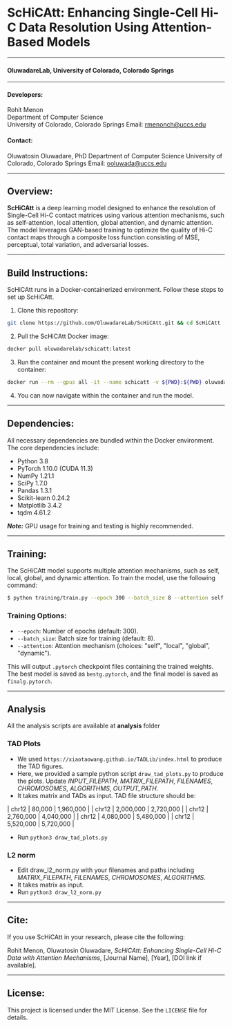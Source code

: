 
# ScHiCAtt: Enhancing Single-Cell Hi-C Data Resolution Using Attention-Based Models

___________________  
#### OluwadareLab, University of Colorado, Colorado Springs  
___________________

#### Developers:  
Rohit Menon  
Department of Computer Science  
University of Colorado, Colorado Springs
Email: rmenonch@uccs.edu

#### Contact:  
Oluwatosin Oluwadare, PhD
Department of Computer Science 
University of Colorado, Colorado Springs
Email: ooluwada@uccs.edu
___________________  

## Overview:
**ScHiCAtt** is a deep learning model designed to enhance the resolution of Single-Cell Hi-C contact matrices using various attention mechanisms, such as self-attention, local attention, global attention, and dynamic attention. The model leverages GAN-based training to optimize the quality of Hi-C contact maps through a composite loss function consisting of MSE, perceptual, total variation, and adversarial losses.

___________________  

## Build Instructions:

ScHiCAtt runs in a Docker-containerized environment. Follow these steps to set up ScHiCAtt.

1. Clone this repository:

```bash
git clone https://github.com/OluwadareLab/ScHiCAtt.git && cd ScHiCAtt
```

2. Pull the ScHiCAtt Docker image:

```bash
docker pull oluwadarelab/schicatt:latest
```

3. Run the container and mount the present working directory to the container:

```bash
docker run --rm --gpus all -it --name schicatt -v ${PWD}:${PWD} oluwadarelab/schicatt
```

4. You can now navigate within the container and run the model.

___________________  

## Dependencies:

All necessary dependencies are bundled within the Docker environment. The core dependencies include:

- Python 3.8
- PyTorch 1.10.0 (CUDA 11.3)
- NumPy 1.21.1
- SciPy 1.7.0
- Pandas 1.3.1
- Scikit-learn 0.24.2
- Matplotlib 3.4.2
- tqdm 4.61.2

**_Note:_** GPU usage for training and testing is highly recommended.


___________________  

## Training:

The ScHiCAtt model supports multiple attention mechanisms, such as self, local, global, and dynamic attention. To train the model, use the following command:

```bash
$ python training/train.py --epoch 300 --batch_size 8 --attention self
```

### Training Options:
- `--epoch`: Number of epochs (default: 300).
- `--batch_size`: Batch size for training (default: 8).
- `--attention`: Attention mechanism (choices: "self", "local", "global", "dynamic").

This will output `.pytorch` checkpoint files containing the trained weights. The best model is saved as `bestg.pytorch`, and the final model is saved as `finalg.pytorch`.

___________________  

## Analysis

All the analysis scripts are available at **analysis** folder
### TAD Plots
* We used `https://xiaotaowang.github.io/TADLib/index.html` to produce the TAD figures.
* Here, we provided a sample python script `draw_tad_plots.py` to produce the plots. Update *INPUT_FILEPATH*, *MATRIX_FILEPATH*, *FILENAMES*, *CHROMOSOMES*, *ALGORITHMS*, *OUTPUT_PATH*.
* It takes matrix and TADs as input. TAD file structure should be:

| chr12      | 80,000         | 1,960,000    |
| chr12      | 2,000,000      | 2,720,000    |
| chr12      | 2,760,000      | 4,040,000    |
| chr12      | 4,080,000      | 5,480,000    |
| chr12      | 5,520,000      | 5,720,000    |

* Run `python3 draw_tad_plots.py`
   
### L2 norm
* Edit draw_l2_norm.py with your filenames and paths including *MATRIX_FILEPATH*, *FILENAMES*, *CHROMOSOMES*, *ALGORITHMS*.
* It takes matrix as input.
* Run `python3 draw_l2_norm.py`

___________________  

## Cite:

If you use ScHiCAtt in your research, please cite the following:

Rohit Menon, Oluwatosin Oluwadare, *ScHiCAtt: Enhancing Single-Cell Hi-C Data with Attention Mechanisms*, [Journal Name], [Year], [DOI link if available].

___________________  

## License:

This project is licensed under the MIT License. See the `LICENSE` file for details.
